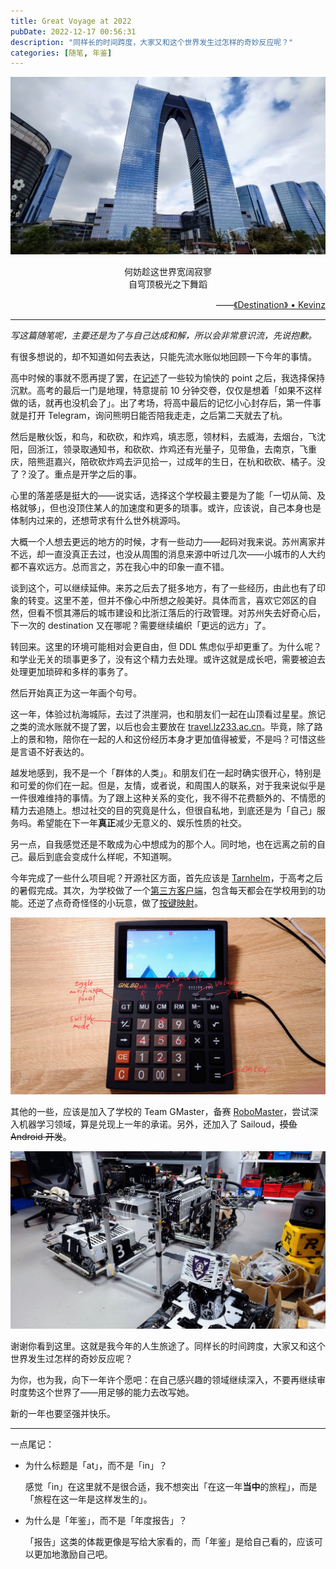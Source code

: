 ```yaml
---
title: Great Voyage at 2022
pubDate: 2022-12-17 00:56:31
description: "同样长的时间跨度，大家又和这个世界发生过怎样的奇妙反应呢？"
categories: [随笔, 年鉴]
---
```


![](./great-voyage-at-2022/1.webp)

<center>何妨趁这世界宽阔寂寥</center>

<center>自穹顶极光之下舞蹈</center>

<p style="text-align: right">——<a href="https://music.163.com/song?id=447944103">《Destination》 • Kevinz</a></p>

---

*写这篇随笔呢，主要还是为了与自己达成和解，所以会非常意识流，先说抱歉。*

有很多想说的，却不知道如何去表达，只能先流水账似地回顾一下今年的事情。

高中时候的事就不愿再提了罢，在[记述](/2022/06/15/my-life-with-jiashan-senior-high-school/)了一些较为愉快的 point 之后，我选择保持沉默。高考的最后一门是地理，特意提前 10 分钟交卷，仅仅是想着「如果不这样做的话，就再也没机会了」。出了考场，将高中最后的记忆小心封存后，第一件事就是打开 Telegram，询问熊明日能否陪我走走，之后第二天就去了杭。

然后是散伙饭，和鸟，和砍砍，和炸鸡，填志愿，领材料，去威海，去烟台，飞沈阳，回浙江，领录取通知书，和砍砍、炸鸡还有光量子，见带鱼，去南京，飞重庆，陪熊逛嘉兴，陪砍砍炸鸡去沪见拾一，过成年的生日，在杭和砍砍、橘子。没了？没了。重点是开学之后的事。

心里的落差感是挺大的——说实话，选择这个学校最主要是为了能「一切从简、及格就够」，但也没顶住某人的加速度和更多的琐事。或许，应该说，自己本身也是体制内过来的，还想苛求有什么世外桃源吗。

大概一个人想去更远的地方的时候，才有一些动力——起码对我来说。苏州离家并不远，却一直没真正去过，也没从周围的消息来源中听过几次——小城市的人大约都不喜欢远方。总而言之，苏在我心中的印象一直不错。

谈到这个，可以继续延伸。来苏之后去了挺多地方，有了一些经历，由此也有了印象的转变。这里不差，但并不像心中所想之般美好。具体而言，喜欢它郊区的自然，但看不惯其滞后的城市建设和比浙江落后的行政管理。对苏州失去好奇心后，下一次的 destination 又在哪呢？需要继续编织「更远的远方」了。

转回来。这里的环境可能相对会更自由，但 DDL 焦虑似乎却更重了。为什么呢？和学业无关的琐事更多了，没有这个精力去处理。或许这就是成长吧，需要被迫去处理更加琐碎和多样的事务了。

然后开始真正为这一年画个句号。

这一年，体验过杭海城际，去过了洪崖洞，也和朋友们一起在山顶看过星星。旅记之类的流水账就不提了罢，以后也会主要放在 [travel.lz233.ac.cn](https://travel.lz233.ac.cn)。毕竟，除了路上的景和物，陪你在一起的人和这份经历本身才更加值得被爱，不是吗？可惜这些是言语不好表达的。

越发地感到，我不是一个「群体的人类」。和朋友们在一起时确实很开心，特别是和可爱的你们在一起。但是，友情，或者说，和周围人的联系，对于我来说似乎是一件很难维持的事情。为了跟上这种关系的变化，我不得不花费额外的、不情愿的精力去追随上。想过社交的目的究竟是什么，但很自私地，到底还是为「自己」服务吗。希望能在下一年**真正**减少无意义的、娱乐性质的社交。

另一点，自我感觉还是不敢成为心中想成为的那个人。同时地，也在远离之前的自己。最后到底会变成什么样呢，不知道啊。

今年完成了一些什么项目呢？开源社区方面，首先应该是 [Tarnhelm](https://tarnhelm.project.ac.cn)，于高考之后的暑假完成。其次，为学校做了一个[第三方客户端](https://github.com/lz233/yaxjtlu)，包含每天都会在学校用到的功能。还逆了点奇奇怪怪的小玩意，做了[按键映射](https://github.com/lz233/Calculator_AllWinnerA50)。

![](./great-voyage-at-2022/2.webp)

其他的一些，应该是加入了学校的 Team GMaster，备赛 [RoboMaster](https://www.robomaster.com)，尝试深入机器学习领域，算是兑现上一年的承诺。另外，还加入了 Sailoud，~~摸鱼 Android 开发~~。

![](./great-voyage-at-2022/3.webp)

谢谢你看到这里。这就是我今年的人生旅途了。同样长的时间跨度，大家又和这个世界发生过怎样的奇妙反应呢？

为你，也为我，向下一年许个愿吧：在自己感兴趣的领域继续深入，不要再继续审时度势这个世界了——用足够的能力去改写她。

新的一年也要坚强并快乐。

---

一点尾记：

- 为什么标题是「at」，而不是「in」？

  感觉「in」在这里就不是很合适，我不想突出「在这一年**当中**的旅程」，而是「旅程在这一年是这样发生的」。

- 为什么是「年鉴」，而不是「年度报告」？

  「报告」这类的体裁更像是写给大家看的，而「年鉴」是给自己看的，应该可以更加地激励自己吧。
